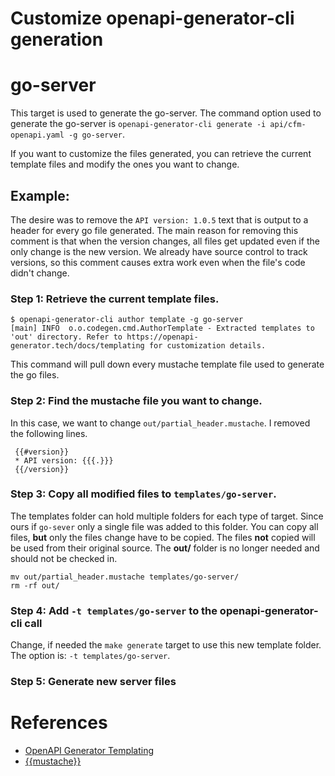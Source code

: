 # Customize openapi-generator-cli generation

# go-server

This target is used to generate the go-server. The command option used to generate the go-server is `openapi-generator-cli generate -i api/cfm-openapi.yaml -g go-server`.

If you want to customize the files generated, you can retrieve the current template files and modify the ones you want to change.

## Example:

The desire was to remove the `API version: 1.0.5` text that is output to a header for every go file generated.
The main reason for removing this comment is that when the version changes, all files get updated even if the only change is the new version.
We already have source control to track versions, so this comment causes extra work even when the file's code didn't change.

### Step 1: Retrieve the current template files.

```
$ openapi-generator-cli author template -g go-server
[main] INFO  o.o.codegen.cmd.AuthorTemplate - Extracted templates to 'out' directory. Refer to https://openapi-generator.tech/docs/templating for customization details.
```

This command will pull down every mustache template file used to generate the go files.

### Step 2: Find the mustache file you want to change.

In this case, we want to change `out/partial_header.mustache`. I removed the following lines.

```
 {{#version}}
 * API version: {{{.}}}
 {{/version}}

```

### Step 3: Copy all modified files to `templates/go-server`.

The templates folder can hold multiple folders for each type of target. Since ours if `go-sever` only a single file was added to this folder.
You can copy all files, **but** only the files change have to be copied. The files **not** copied will be used from their original source. The **out/** folder is no longer needed
and should not be checked in.

```
mv out/partial_header.mustache templates/go-server/
rm -rf out/
```

### Step 4: Add `-t templates/go-server` to the openapi-generator-cli call

Change, if needed the `make generate` target to use this new template folder. The option is: `-t templates/go-server`.

### Step 5: Generate new server files


# References

- [OpenAPI Generator Templating](https://openapi-generator.tech/docs/templating)
- [{{mustache}}](https://mustache.github.io/)
